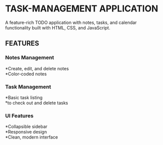 # TASK-MANAGEMENT APPLICATION

A feature-rich TODO application with notes, tasks, and calendar functionality built with HTML, CSS, and JavaScript.

## FEATURES

### Notes Management

*Create, edit, and delete notes <br>
*Color-coded notes

### Task Management

*Basic task listing  <br> 
*to check out and delete tasks

### UI Features

*Collapsible sidebar <br> 
*Responsive design  <br>
*Clean, modern interface
